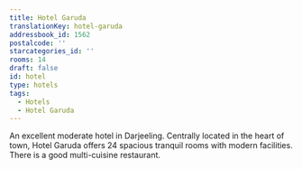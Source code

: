 ```yaml
---
title: Hotel Garuda
translationKey: hotel-garuda
addressbook_id: 1562
postalcode: ''
starcategories_id: ''
rooms: 14
draft: false
id: hotel
type: hotels
tags:
  - Hotels
  - Hotel Garuda
---
```

An excellent moderate hotel in Darjeeling. Centrally located in the heart of town, Hotel Garuda offers 24 spacious tranquil rooms with modern facilities. There is a good multi-cuisine restaurant.